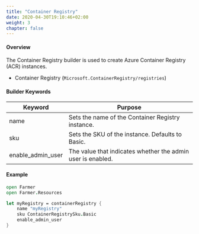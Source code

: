 ```yaml
---
title: "Container Registry"
date: 2020-04-30T19:10:46+02:00
weight: 3
chapter: false
---
```


#### Overview
The Container Registry builder is used to create Azure Container Registry (ACR) instances.

* Container Registry (`Microsoft.ContainerRegistry/registries`)

#### Builder Keywords
| Keyword | Purpose |
|-|-|
| name | Sets the name of the Container Registry instance. |
| sku | Sets the SKU of the instance. Defaults to Basic. |
| enable_admin_user | The value that indicates whether the admin user is enabled. |

#### Example
```fsharp
open Farmer
open Farmer.Resources

let myRegistry = containerRegistry {
    name "myRegistry"
    sku ContainerRegistrySku.Basic
    enable_admin_user
}
```